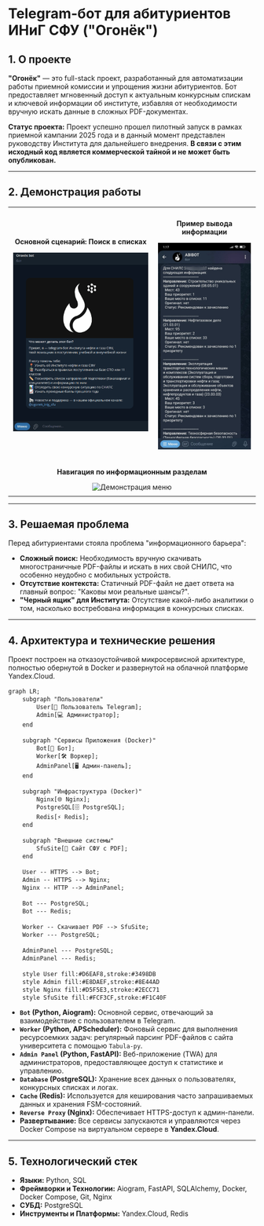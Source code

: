 # Telegram-бот для абитуриентов ИНиГ СФУ ("Огонёк")

## 1. О проекте

**"Огонёк"** — это full-stack проект, разработанный для автоматизации работы приемной комиссии и упрощения жизни абитуриентов. Бот предоставляет мгновенный доступ к актуальным конкурсным спискам и ключевой информации об институте, избавляя от необходимости вручную искать данные в сложных PDF-документах.

**Статус проекта:** Проект успешно прошел пилотный запуск в рамках приемной кампании 2025 года и в данный момент представлен руководству Института для дальнейшего внедрения. **В связи с этим исходный код является коммерческой тайной и не может быть опубликован.**

---
## 2. Демонстрация работы

<table align="center" style="border: none; margin: 0 auto;">
  <tr style="background-color: transparent;">
    <td align="center" style="border: none; padding: 10px;">
      <p><strong>Основной сценарий: Поиск в списках</strong></p>
      <img width="350" alt="Демонстрация поиска" src="https://github.com/Prostile/Ogonek-bot/blob/main/Search.gif?raw=true">
    </td>
    <td align="center" style="border: none; padding: 10px;">
      <p><strong>Пример вывода информации</strong></p>
      <img width="225" alt="Пример вывода" src="https://github.com/Prostile/Ogonek-bot/blob/main/image.png?raw=true">
    </td>
  </tr>
  <tr style="background-color: transparent;">
    <td colspan="2" align="center" style="border: none; padding: 10px;">
      <p><strong>Навигация по информационным разделам</strong></p>
      <img width="350" alt="Демонстрация меню" src="https://github.com/Prostile/Ogonek-bot/blob/main/Menu.gif?raw=true">
    </td>
  </tr>
</table>

---

## 3. Решаемая проблема

Перед абитуриентами стояла проблема "информационного барьера":
*   **Сложный поиск:** Необходимость вручную скачивать многостраничные PDF-файлы и искать в них свой СНИЛС, что особенно неудобно с мобильных устройств.
*   **Отсутствие контекста:** Статичный PDF-файл не дает ответа на главный вопрос: "Каковы мои реальные шансы?".
*   **"Черный ящик" для Института:** Отсутствие какой-либо аналитики о том, насколько востребована информация в конкурсных списках.

---

## 4. Архитектура и технические решения

Проект построен на отказоустойчивой микросервисной архитектуре, полностью обернутой в Docker и развернутой на облачной платформе Yandex.Cloud.

```mermaid
graph LR;
    subgraph "Пользователи"
        User[📱 Пользователь Telegram];
        Admin[💻 Администратор];
    end

    subgraph "Сервисы Приложения (Docker)"
        Bot[🤖 Бот];
        Worker[🛠️ Воркер];
        AdminPanel[🖥️ Админ-панель];
    end
    
    subgraph "Инфраструктура (Docker)"
        Nginx[🌐 Nginx];
        PostgreSQL[🗄️ PostgreSQL];
        Redis[⚡ Redis];
    end

    subgraph "Внешние системы"
        SfuSite[🏢 Сайт СФУ с PDF];
    end

    User -- HTTPS --> Bot;
    Admin -- HTTPS --> Nginx;
    Nginx -- HTTP --> AdminPanel;
    
    Bot --- PostgreSQL;
    Bot --- Redis;
    
    Worker -- Скачивает PDF --> SfuSite;
    Worker --- PostgreSQL;
    
    AdminPanel --- PostgreSQL;
    AdminPanel --- Redis;

    style User fill:#D6EAF8,stroke:#3498DB
    style Admin fill:#E8DAEF,stroke:#8E44AD
    style Nginx fill:#D5F5E3,stroke:#2ECC71
    style SfuSite fill:#FCF3CF,stroke:#F1C40F
```

*   **`Bot` (Python, Aiogram):** Основной сервис, отвечающий за взаимодействие с пользователем в Telegram.
*   **`Worker` (Python, APScheduler):** Фоновый сервис для выполнения ресурсоемких задач: регулярный парсинг PDF-файлов с сайта университета с помощью `Tabula-py`.
*   **`Admin Panel` (Python, FastAPI):** Веб-приложение (TWA) для администраторов, предоставляющее доступ к статистике и управлению.
*   **`Database` (PostgreSQL):** Хранение всех данных о пользователях, конкурсных списках и логах.
*   **`Cache` (Redis):** Используется для кеширования часто запрашиваемых данных и хранения FSM-состояний.
*   **`Reverse Proxy` (Nginx):** Обеспечивает HTTPS-доступ к админ-панели.
*   **Развертывание:** Все сервисы запускаются и управляются через Docker Compose на виртуальном сервере в **Yandex.Cloud**.

---

## 5. Технологический стек

*   **Языки:** Python, SQL
*   **Фреймворки и Технологии:** Aiogram, FastAPI, SQLAlchemy, Docker, Docker Compose, Git, Nginx
*   **СУБД:** PostgreSQL
*   **Инструменты и Платформы:** Yandex.Cloud, Redis
